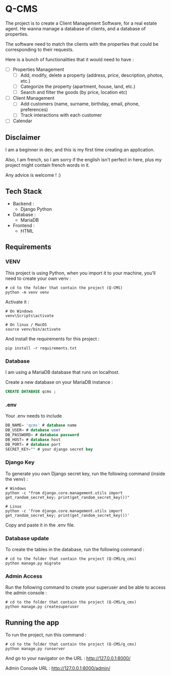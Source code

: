 # Q-CMS

The project is to create a Client Management Software, for a real estate agent. He wanna manage a database of clients, and a database of properties.

The software need to match the clients with the properties that could be corresponding to their requests. 

Here is a bunch of functionalities that it would need to have :

- [ ] Properties Management
  - [ ] Add, modify, delete a property (address, price, description, photos, etc.)
  - [ ] Categorize the property (apartment, house, land, etc.)
  - [ ] Search and filter the goods (by price, location etc)
- [ ] Client Management
  - [ ] Add customers (name, surname, birthday, email, phone, preferences)
  - [ ] Track interactions with each customer
- [ ] Calendar

## Disclaimer

I am a beginner in dev, and this is my first time creating an application. 

Also, I am french, so I am sorry if the english isn't perfect in here, plus my project might contain french words in it.

Any advice is welcome ! :)

## Tech Stack

- Backend :
  - Django Python
- Database :
  - MariaDB
- Frontend : 
  - HTML

## Requirements 

### VENV

This project is using Python, when you import it to your machine, you'll need to create your own venv : 

```shell
# cd to the folder that contain the project (Q-CMS)
python -m venv venv
```

Activate it :

```shell
# On Windows 
venv\Scripts\activate

# On linux / MacOS
source venv/bin/activate
```

And install the requirements for this project :

```shell
pip install -r requirements.txt
```

### Database

I am using a MariaDB database that runs on localhost. 

Create a new database on your MariaDB instance :

```sql
CREATE DATABASE qcms ;
```

### .env

Your .env needs to include 

```sql
DB_NAME= 'qcms' # database name 
DB_USER= # database user 
DB_PASSWORD= # database password
DB_HOST= # database host
DB_PORT= # database port
SECRET_KEY="" # your django secret key
```

### Django Key

To generate you own Django secret key, run the following command (inside the venv) :

```shell
# Windows 
python -c "from django.core.management.utils import get_random_secret_key; print(get_random_secret_key())"

# Linux
python -c 'from django.core.management.utils import get_random_secret_key; print(get_random_secret_key())'

```

Copy and paste it in the .env file.

### Database update

To create the tables in the database, run the following command :

```shell
# cd to the folder that contain the project (Q-CMS/q_cms)
python manage.py migrate
```

### Admin Access

Run the following command to create your superuser and be able to access the admin console :

```shell
# cd to the folder that contain the project (Q-CMS/q_cms)
python manage.py createsuperuser
```

## Running the app

To run the project, run this command :

```shell
# cd to the folder that contain the project (Q-CMS/q_cms)
python manage.py runserver
```

And go to your navigator on the URL : http://127.0.0.1:8000/

Admin Console URL : http://127.0.0.1:8000/admin/ 

